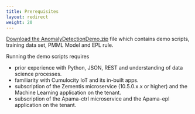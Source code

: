 ```yaml
---
title: Prerequisites
layout: redirect
weight: 20
---
```


[Download the AnomalyDetectionDemo.zip](/files/zementis/AnomalyDetectionDemo.zip) file which contains demo scripts, training data set, PMML Model and EPL rule.

Running the demo scripts requires 

* prior experience with Python, JSON, REST and understanding of data science processes.
* familiarity with Cumulocity IoT and its in-built apps.
* subscription of the Zementis microservice (10.5.0.x.x or higher) and the Machine Learning application on the tenant.
* subscription of the Apama-ctrl microservice and the Apama-epl application on the tenant.